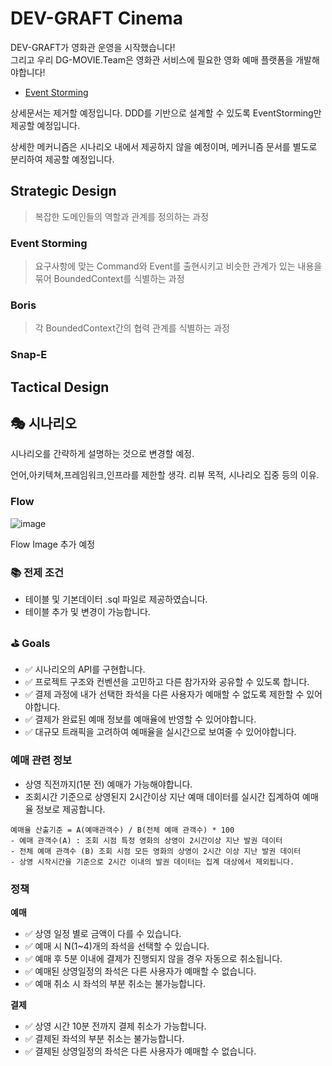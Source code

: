 # DEV-GRAFT Cinema

DEV-GRAFT가 영화관 운영을 시작했습니다!  
그리고 우리 DG-MOVIE.Team은 영화관 서비스에 필요한 영화 예매 플랫폼을 개발해야합니다!

- [Event Storming](https://miro.com/app/embed/uXjVOx1AX14=/?pres=1&frameId=3458764553420482599&embedId=695691095149)

상세문서는 제거할 예정입니다.
DDD를 기반으로 설계할 수 있도록 EventStorming만 제공할 예정입니다.

상세한 메커니즘은 시나리오 내에서 제공하지 않을 예정이며, 메커니즘 문서를 별도로 분리하여 제공할 예정입니다.

## Strategic Design
> 복잡한 도메인들의 역할과 관계를 정의하는 과정


### Event Storming
> 요구사항에 맞는 Command와 Event를 출현시키고 비슷한 관계가 있는 내용을 묶어 BoundedContext를 식별하는 과정

### Boris
> 각 BoundedContext간의 협력 관계를 식별하는 과정

### Snap-E
> 


## Tactical Design

## 🎭 시나리오

시나리오를 간략하게 설명하는 것으로 변경할 예정.

언어,아키텍쳐,프레임워크,인프라를 제한할 생각.
리뷰 목적, 시나리오 집중 등의 이유.

### Flow

![image](https://github.com/dev-graft-scenario/dg-cinema-scenario/assets/22608825/31cd6652-2a56-4049-b7be-5bfa6ac36bbf)

Flow Image 추가 예정

### 📚 전제 조건
- 테이블 및 기본데이터 .sql 파일로 제공하였습니다.
- 테이블 추가 및 변경이 가능합니다.

### ⛳ Goals
- ✅ 시나리오의 API를 구현합니다.
- ✅ 프로젝트 구조와 컨벤션을 고민하고 다른 참가자와 공유할 수 있도록 합니다.
- ✅ 결제 과정에 내가 선택한 좌석을 다른 사용자가 예매할 수 없도록 제한할 수 있어야합니다.
- ✅ 결제가 완료된 예매 정보를 예매율에 반영할 수 있어야합니다.
- ✅ 대규모 트래픽을 고려하여 예매율을 실시간으로 보여줄 수 있어야합니다.

### 예매 관련 정보

- 상영 직전까지(1분 전) 예매가 가능해야합니다.
- 조회시간 기준으로 상영된지 2시간이상 지난 예매 데이터를 실시간 집계하여 예매율 정보로 제공합니다.

```
예매율 산출기준 = A(예매관객수) / B(전체 예매 관객수) * 100
- 예매 관객수(A) : 조회 시점 특정 영화의 상영이 2시간이상 지난 발권 데이터
- 전체 예매 관객수 (B) 조회 시점 모든 영화의 상영이 2시간 이상 지난 발권 데이터
- 상영 시작시간을 기준으로 2시간 이내의 발권 데이터는 집계 대상에서 제외됩니다.
```


### 정책
**예매**
- ✅ 상영 일정 별로 금액이 다를 수 있습니다.
- ✅ 예매 시 N(1~4)개의 좌석을 선택할 수 있습니다.
- ✅ 예매 후 5분 이내에 결제가 진행되지 않을 경우 자동으로 취소됩니다.
- ✅ 예매된 상영일정의 좌석은 다른 사용자가 예매할 수 없습니다.
- ✅ 예매 취소 시 좌석의 부분 취소는 불가능합니다.

**결제**
- ✅ 상영 시간 10분 전까지 결제 취소가 가능합니다.
- ✅ 결제된 좌석의 부분 취소는 불가능합니다.
- ✅ 결제된 상영일정의 좌석은 다른 사용자가 예매할 수 없습니다.
